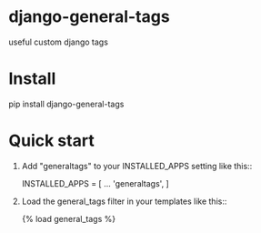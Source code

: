 # django-general-tags
useful custom django tags

# Install
pip install django-general-tags

# Quick start

1. Add "generaltags" to your INSTALLED_APPS setting like this::

    INSTALLED_APPS = [
        ...
        'generaltags',
    ]

2. Load the general_tags filter in your templates like this::

    {% load general_tags %}
